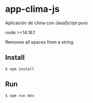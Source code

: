# app-clima-js
Aplicación de clima con JavaScript puro

node >=14.16.1

Removes all spaces from a string.

## Install

```
$ npm install 
```
## Run

```
$ npm run dev
```
